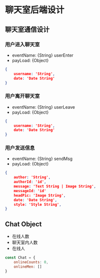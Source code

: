 # 聊天室后端设计

## 聊天室通信设计

### 用户进入聊天室

* eventName: {String} userEnter
* payLoad: {Object} 

``` JSON
{
    username: 'String',
    date: 'Date String'
}
```

### 用户离开聊天室

* eventName: {String} userLeave
* payLoad: {Object}

``` JSON
{
    username: 'String',
    date: 'Date String'
}
```

### 用户发送信息

* eventName: {String} sendMsg
* payLoad: {Object}

``` JSON
{
    author: 'String',
    authorId: 'id',
    message: 'Text String | Image String',
    messageId: 'id'
    headPic: 'Image String',
    date: 'Date String',
    style: 'Style String',
}
```

## Chat Object

* 在线人数
* 聊天室内人数
* 在线人

``` js
const Chat = {
    onlineCounts: 0,
    onlineMen: []
}
```